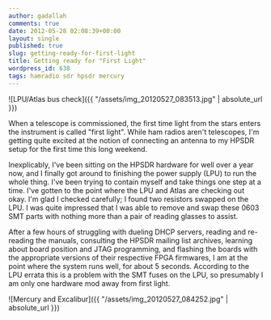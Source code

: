 ```yaml
---
author: gadallah
comments: true
date: 2012-05-28 02:08:39+00:00
layout: single
published: true
slug: getting-ready-for-first-light
title: Getting ready for "First Light"
wordpress_id: 638
tags: hamradio sdr hpsdr mercury
---
```


![LPU/Atlas bus check]({{ "/assets/img_20120527_083513.jpg" | absolute_url }})

When a telescope is commissioned, the first time light from the stars
enters the instrument is called "first light". While ham radios aren't
telescopes, I'm getting quite excited at the notion of connecting an
antenna to my HPSDR setup for the first time this long weekend.

Inexplicably, I've been sitting on the HPSDR hardware for well over a
year now, and I finally got around to finishing the power supply (LPU)
to run the whole thing. I've been trying to contain myself and take
things one step at a time. I've gotten to the point where the LPU and
Atlas are checking out okay. I'm glad I checked carefully; I found two
resistors swapped on the LPU. I was quite impressed that I was able to
remove and swap these 0603 SMT parts with nothing more than a pair of
reading glasses to assist.

After a few hours of struggling with dueling DHCP servers, reading and
re-reading the manuals, consulting the HPSDR mailing list archives,
learning about board position and JTAG programming, and flashing the
boards with the appropriate versions of their respective FPGA
firmwares, I am at the point where the system runs well, for about 5
seconds. According to the LPU errata this is a problem with the SMT
fuses on the LPU, so presumably I am only one hardware mod away from
first light.

![Mercury and Excalibur]({{ "/assets/img_20120527_084252.jpg" | absolute_url }})
